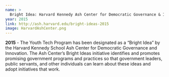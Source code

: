 ```yaml
---
name: >
  Bright Idea: Harvard Kennedy Ash Center for Democratic Governance & Innovation
year: 2015
link: http://ash.harvard.edu/bright-ideas-2015
image: HarvardAshCenter.png
---
```


**2015** - The Youth Tech Program has been designated as a “Bright Idea” by the Harvard Kennedy School Ash Center for Democratic Governance and Innovation. The Ash Center’s Bright Ideas initiative identifies and promotes promising government programs and practices so that government leaders, public servants, and other individuals can learn about these ideas and adopt initiatives that work.
